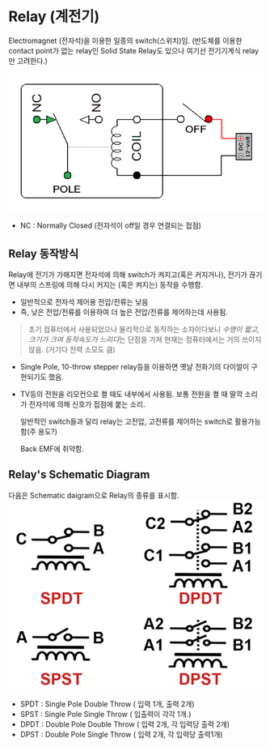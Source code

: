 # Relay (계전기)

Electromagnet (전자석)을 이용한 일종의 switch(스위치)임.
(반도체를 이용한 contact point가 없는 relay인 Solid State Relay도 있으나 여기선 전기기계식 relay만 고려한다.) 

![relay_simle](./imgs/relay_simple.gif)

- NC : Normally Closed (전자석이 off일 경우 연결되는 접점)

## Relay 동작방식
Relay에 전기가 가해지면 전자석에 의해 switch가 켜지고(혹은 커지거나), 전기가 끊기면 내부의 스프링에 의해 다시 커지는 (혹은 켜지는) 동작을 수행함.

* 일반적으로 전자석 제어용 전압/전류는 낮음
* 즉, 낮은 전압/전류를 이용하여 더 높은 전압/전류를 제어하는데 사용됨.

> 초기 컴퓨터에서 사용되었으나 물리적으로 동작하는 소자이다보니 *수명이 짧고, 크기가 크며 동작속도가 느리다*는 단점을 가져 현재는 컴퓨터에서는 거의 쓰이지 않음. (거기다 전력 소모도 큼)

* Single Pole, 10-throw stepper relay등을 이용하면 옛날 전화기의 다이얼이 구현되기도 했음.
* TV등의 전원을 리모컨으로 켤 때도 내부에서 사용됨. 보통 전원을 켤 때 딸깍 소리가 전자석에 의해 신호가 접점에 붙는 소리.

    일반적인 switch들과 달리 relay는 고전압, 고전류를 제어하는 switch로 활용가능함(주 용도?)  
      
    Back EMF에 취약함.


## Relay's Schematic Diagram
다음은 Schematic daigram으로 Relay의 종류를 표시함.
![relay_diagram](./imgs/relay_diagram.png)

* SPDT : Single Pole Double Throw ( 입력 1개, 출력 2개)
* SPST : Single Pole Single Throw ( 입출력이 각각 1개.)
* DPDT : Double Pole Double Throw ( 입력 2개, 각 입력당 출력 2개)
* DPST : Double Pole Single Throw ( 입력 2개, 각 입력당 출력1개)